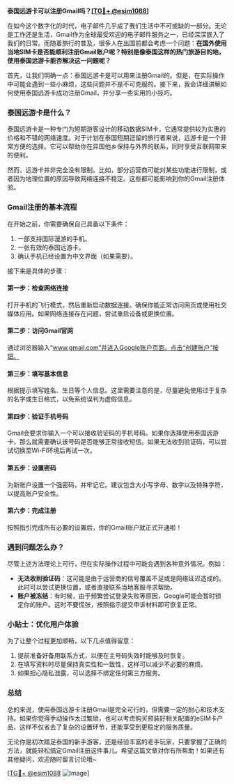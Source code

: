 **泰国远游卡可以注册Gmail吗？[[TG💪+ @esim1088](https://t.me/s/esim1088)]**

在如今这个数字化的时代，电子邮件几乎成了我们生活中不可或缺的一部分。无论是工作还是生活，Gmail作为全球最受欢迎的电子邮件服务之一，已经深深嵌入了我们的日常。而随着旅行的普及，很多人在出国前都会考虑一个问题：**在国外使用当地SIM卡是否能顺利注册Gmail账户呢？特别是像泰国这样的热门旅游目的地，使用泰国远游卡能否解决这一问题呢？**

首先，让我们明确一点：泰国远游卡是可以用来注册Gmail的。但是，在实际操作中可能会遇到一些小麻烦，这些问题并不是不可克服的。接下来，我会详细讲解如何使用泰国远游卡成功注册Gmail，并分享一些实用的小技巧。

### 泰国远游卡是什么？

泰国远游卡是一种专门为短期游客设计的移动数据SIM卡，它通常提供较为实惠的价格和不错的网络速度。对于计划在泰国短期逗留的旅行者来说，远游卡是一个非常方便的选择。它可以帮助你在异国他乡保持与外界的联系，同时享受互联网带来的便利。

然而，远游卡并非完全没有限制。比如，部分运营商可能对某些功能进行限制，或者因为地理位置的原因导致网络连接不稳定。这些都可能影响到你的Gmail注册体验。

### Gmail注册的基本流程

在开始之前，你需要确保自己具备以下条件：
1. 一部支持国际漫游的手机。
2. 一张有效的泰国远游卡。
3. 确认手机已经设置为中文界面（如果需要）。

接下来是具体的步骤：

#### 第一步：检查网络连接
打开手机的飞行模式，然后重新启动数据连接。确保你能正常访问网页或使用社交媒体应用。如果网络连接存在问题，尝试重启设备或更换位置。

#### 第二步：访问Gmail官网
通过浏览器输入“www.gmail.com”并进入Google账户页面。点击“创建账户”按钮。

#### 第三步：填写基本信息
根据提示填写姓名、生日等个人信息。这里需要注意的是，尽量避免使用过于复杂的名字或生日格式，以免系统误判为虚假信息。

#### 第四步：验证手机号码
Gmail会要求你输入一个可以接收验证码的手机号码。如果你选择使用泰国远游卡，那么就需要确认该号码是否能够正常接收短信。如果无法收到验证码，可以尝试切换至Wi-Fi环境后再试一次。

#### 第五步：设置密码
为新账户设置一个强密码，并牢记它。建议包含大小写字母、数字以及特殊字符，以提高账户安全性。

#### 第六步：完成注册
按照指引完成所有必要的设置后，你的Gmail账户就正式开通啦！

### 遇到问题怎么办？

尽管上述方法理论上可行，但在实际操作过程中可能会遇到各种意外情况。例如：
- **无法收到验证码**：这可能是由于运营商的信号覆盖不足或是网络延迟造成的。此时可以尝试更换位置，或者直接联系当地客服寻求帮助。
- **账户被冻结**：有时候，由于频繁尝试登录失败等原因，Google可能会暂时锁定你的账户。这时不要慌张，按照指示提交申诉材料即可恢复正常。

### 小贴士：优化用户体验

为了让整个过程更加顺畅，以下几点值得留意：
1. 提前准备好备用联系方式，以便在主号码失效时能够及时恢复。
2. 在填写资料时尽量保持真实性和一致性，这样可以减少不必要的麻烦。
3. 如果担心隐私泄露，可以选择不绑定任何第三方服务。

### 总结

总的来说，使用泰国远游卡注册Gmail是完全可行的，但需要一定的耐心和技术支持。如果你觉得手动操作太过繁琐，也可以考虑购买预装好相关配置的eSIM卡产品，这样不仅省去了复杂的设置环节，还能享受到更稳定的服务质量。

无论你是初次踏足泰国的新手游客，还是经验丰富的老手玩家，只要掌握了正确的方法，就能轻松搞定Gmail注册这件事儿。希望这篇文章对你有所帮助！如果还有其他疑问，欢迎随时留言讨论哦~

[[TG💪+ @esim1088](https://t.me/s/esim1088) ![Image](https://i.postimg.cc/4NQfJmqS/Snipaste-2025-05-13-00-14-12.png)]